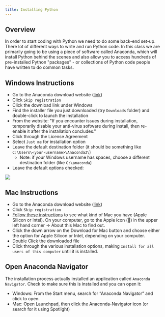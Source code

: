 ```yaml
---
title: Installing Python
---
```


## Overview

In order to start coding with Python we need to do some back-end set-up. There lot of different ways to write and run Python code. In this class we are primarily going to be using a piece of software called Anaconda, which will install Python behind the scenes and also allow you to access hundreds of pre-installed Python "packages" - or collections of Python code people have written to do common tasks.

## Windows Instructions

- Go to the Anaconda download website ([link](https://www.anaconda.com/download/))
- Click `Skip registration`
- Click the download link under Windows
- Find the installer file you just downloaded (try `Downloads` folder) and double-click to launch the installation
- From the website: "If you encounter issues during installation, temporarily disable your anti-virus software during install, then re-enable it after the installation concludes."
- Click through the License Agreement
- Select `Just me` for installation option
- Leave the default destination folder (it should be something like `C:\Users\<your-username>\Anaconda3\`)
  - Note: if your Windows username has spaces, choose a different destination folder (like `C:\anaconda`)
- Leave the default options checked:

![]({{site.baseurl}}/modules/img/anaconda-windows-install.png)

## Mac Instructions

- Go to the Anaconda download website ([link](https://www.anaconda.com/download/))
- Click `Skip registration`
- [Follow these instructions](https://support.apple.com/en-us/116943) to see what kind of Mac you have (Apple Silicon or Intel). On your computer, go to the Apple icon () in the upper left hand corner -> About this Mac to find out.
- Click the down arrow on the Download for Mac button and choose either the option for Apple Silicon or Intel, depending on your computer.
- Double Click the downloaded file
- Click through the various installation options, making `Install for all users of this computer` until it is installed.

## Open Anaconda Navigator

The installation process actually installed an application called `Anaconda Navigator`. Check to make sure this is installed and you can open it:

- Windows: From the Start menu, search for “Anaconda Navigator” and click to open.
- Mac: Open Launchpad, then click the Anaconda-Navigator icon (or search for it using Spotlight)
